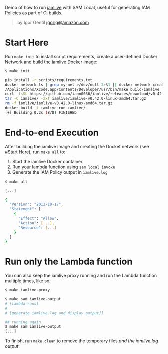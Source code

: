 Demo of how to run [iamlive](https://github.com/iann0036/iamlive) with SAM Local, useful for generating IAM Policies as part of CI builds.

> by Igor Gentil <igorlg@amazon.com>

# Start Here

Run `make init` to install script requirements, create a user-defined Docker Network and build the iamlive Docker image:

```bash
$ make init

pip install -r scripts/requirements.txt
docker network ls | grep my-net >/dev/null 2>&1 || docker network create my-net
/Applications/Xcode.app/Contents/Developer/usr/bin/make build-iamlive
curl -fsSL https://github.com/iann0036/iamlive/releases/download/v0.42.0/iamlive-v0.42.0-linux-amd64.tar.gz -o iamlive/iamlive-v0.42.0-linux-amd64.tar.gz
tar -C iamlive/ -zxf iamlive/iamlive-v0.42.0-linux-amd64.tar.gz
rm -f iamlive/iamlive-v0.42.0-linux-amd64.tar.gz
docker build -t iamlive-run iamlive/
[+] Building 0.2s (8/8) FINISHED
```

# End-to-end Execution

After building the iamlive image and creating the Docket network (see #Start Here), run `make all` to:

1. Start the iamlive Docker container
2. Run your lambda function using `sam local invoke`
3. Generate the IAM Policy output in `iamlive.log`

```bash
$ make all

[...]

{
  "Version": "2012-10-17",
  "Statement": [
    {
      "Effect": "Allow",
      "Action": [...],
      "Resource": [...]
    }
  ]
}
```

# Run only the Lambda function

You can also keep the iamlive proxy running and run the Lambda function multiple times, like so:

```bash
$ make iamlive-proxy

$ make sam iamlive-output
# [lambda runs]
#
# [generate iamlive.log and display output]]

## running again
$ make sam iamlive-output
[...]
```

To finish, run `make clean` to remove the temporary files *and the iamlive.log output*!


